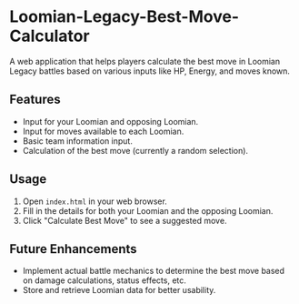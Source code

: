 # Loomian-Legacy-Best-Move-Calculator

A web application that helps players calculate the best move in Loomian Legacy battles based on various inputs like HP, Energy, and moves known.

## Features

- Input for your Loomian and opposing Loomian.
- Input for moves available to each Loomian.
- Basic team information input.
- Calculation of the best move (currently a random selection).

## Usage

1. Open `index.html` in your web browser.
2. Fill in the details for both your Loomian and the opposing Loomian.
3. Click "Calculate Best Move" to see a suggested move.

## Future Enhancements

- Implement actual battle mechanics to determine the best move based on damage calculations, status effects, etc.
- Store and retrieve Loomian data for better usability.
